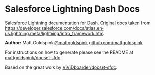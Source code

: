 Salesforce Lightning Dash Docs
=======================

Salesforce Lightning documentation for Dash. Original docs taken from https://developer.salesforce.com/docs/atlas.en-us.lightning.meta/lightning/intro_framework.htm.

**Author:** Matt Goldspink [@mattgoldspink](https://twitter.com/mattgoldspink) [github.com/mattgoldspink](https://github.com/mattgoldspink)

For instructions on how to generate please see the README at [mattgoldspink/docset-sfdc](https://github.com/mattgoldspink/docset-sfdc). 

Based on the great work by [ViViDboarder/docset-sfdc](https://github.com/ViViDboarder/docset-sfdc).
